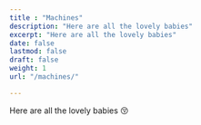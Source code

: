 ```yaml
---
title : "Machines"
description: "Here are all the lovely babies"
excerpt: "Here are all the lovely babies"
date: false
lastmod: false
draft: false
weight: 1
url: "/machines/"

---
```

Here are all the lovely babies 😚